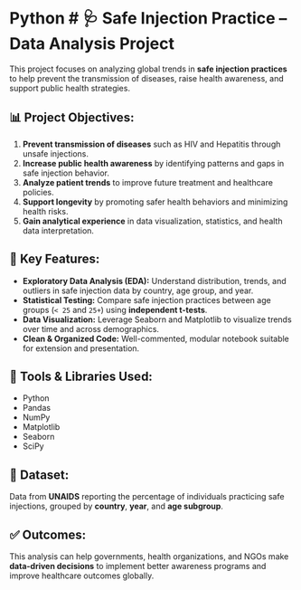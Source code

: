 # Python # 🩺 Safe Injection Practice – Data Analysis Project

This project focuses on analyzing global trends in **safe injection practices** to help prevent the transmission of diseases, raise health awareness, and support public health strategies.

## 📊 Project Objectives:
1. **Prevent transmission of diseases** such as HIV and Hepatitis through unsafe injections.
2. **Increase public health awareness** by identifying patterns and gaps in safe injection behavior.
3. **Analyze patient trends** to improve future treatment and healthcare policies.
4. **Support longevity** by promoting safer health behaviors and minimizing health risks.
5. **Gain analytical experience** in data visualization, statistics, and health data interpretation.

## 🧪 Key Features:
- **Exploratory Data Analysis (EDA):** Understand distribution, trends, and outliers in safe injection data by country, age group, and year.
- **Statistical Testing:** Compare safe injection practices between age groups (`< 25` and `25+`) using **independent t-tests**.
- **Data Visualization:** Leverage Seaborn and Matplotlib to visualize trends over time and across demographics.
- **Clean & Organized Code:** Well-commented, modular notebook suitable for extension and presentation.

## 🧰 Tools & Libraries Used:
- Python
- Pandas
- NumPy
- Matplotlib
- Seaborn
- SciPy

## 📁 Dataset:
Data from **UNAIDS** reporting the percentage of individuals practicing safe injections, grouped by **country**, **year**, and **age subgroup**.

## ✅ Outcomes:
This analysis can help governments, health organizations, and NGOs make **data-driven decisions** to implement better awareness programs and improve healthcare outcomes globally.
